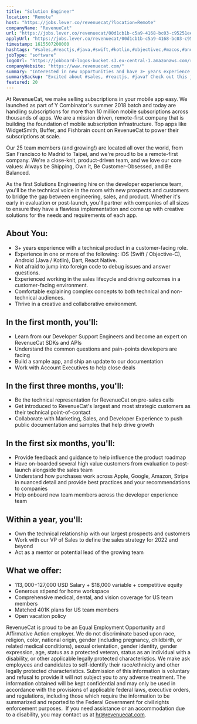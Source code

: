 ```yaml
---
title: "Solution Engineer"
location: "Remote"
host: "https://jobs.lever.co/revenuecat/?location=Remote"
companyName: "RevenueCat"
url: "https://jobs.lever.co/revenuecat/00d1cb1b-c5a9-4168-bc03-c95251ee4fe8"
applyUrl: "https://jobs.lever.co/revenuecat/00d1cb1b-c5a9-4168-bc03-c95251ee4fe8/apply"
timestamp: 1615507200000
hashtags: "#sales,#reactjs,#java,#swift,#kotlin,#objectivec,#macos,#android,#ios,#aws"
jobType: "software"
logoUrl: "https://jobboard-logos-bucket.s3.eu-central-1.amazonaws.com/revenuecat"
companyWebsite: "https://www.revenuecat.com/"
summary: "Interested in new opportunities and have 3+ years experience with a technical product in a customer-facing role? RevenueCat has a job opening for a solution engineer."
summaryBackup: "Excited about #sales, #reactjs, #java? Check out this job post!"
featured: 20
---
```


At RevenueCat, we make selling subscriptions in your mobile app easy. We launched as part of Y Combinator's summer 2018 batch and today are handling subscriptions for more than 10 million mobile subscriptions across thousands of apps. We are a mission driven, remote-first company that is building the foundation of mobile subscription infrastructure. Top apps like WidgetSmith, Buffer, and Fishbrain count on RevenueCat to power their subscriptions at scale.

Our 25 team members (and growing!) are located all over the world, from San Francisco to Madrid to Taipei, and we're proud to be a remote-first company. We're a close-knit, product-driven team, and we love our core values: Always be Shipping, Own it, Be Customer-Obsessed, and Be Balanced.

As the first Solutions Engineering hire on the developer experience team, you'll be the technical voice in the room with new prospects and customers to bridge the gap between engineering, sales, and product. Whether it's early in evaluation or post-launch, you'll partner with companies of all sizes to ensure they have a flawless implementation and come up with creative solutions for the needs and requirements of each app.

## About You:

*   3+ years experience with a technical product in a customer-facing role.
*   Experience in one or more of the following: iOS (Swift / Objective-C), Android (Java / Kotlin), Dart, React Native.
*   Not afraid to jump into foreign code to debug issues and answer questions.
*   Experienced working in the sales lifecycle and driving outcomes in a customer-facing environment.
*   Comfortable explaining complex concepts to both technical and non-technical audiences.
*   Thrive in a creative and collaborative environment.

## In the first month, you'll:

*   Learn from our Developer Support Engineers and become an expert on RevenueCat SDKs and APIs
*   Understand the common questions and pain-points developers are facing
*   Build a sample app, and ship an update to our documentation
*   Work with Account Executives to help close deals

## In the first three months, you'll:

*   Be the technical representation for RevenueCat on pre-sales calls
*   Get introduced to RevenueCat's largest and most strategic customers as their technical point-of-contact
*   Collaborate with Marketing, Sales, and Developer Experience to push public documentation and samples that help drive growth

## In the first six months, you'll:

*   Provide feedback and guidance to help influence the product roadmap
*   Have on-boarded several high value customers from evaluation to post-launch alongside the sales team
*   Understand how purchases work across Apple, Google, Amazon, Stripe in nuanced detail and provide best practices and your recommendations to companies
*   Help onboard new team members across the developer experience team

## Within a year, you'll:

*   Own the technical relationship with our largest prospects and customers
*   Work with our VP of Sales to define the sales strategy for 2022 and beyond
*   Act as a mentor or potential lead of the growing team

## What we offer:

*   $113,000-$127,000 USD Salary + $18,000 variable + competitive equity
*   Generous stipend for home workspace
*   Comprehensive medical, dental, and vision coverage for US team members
*   Matched 401K plans for US team members
*   Open vacation policy

RevenueCat is proud to be an Equal Employment Opportunity and Affirmative Action employer. We do not discriminate based upon race, religion, color, national origin, gender (including pregnancy, childbirth, or related medical conditions), sexual orientation, gender identity, gender expression, age, status as a protected veteran, status as an individual with a disability, or other applicable legally protected characteristics. We make ask employees and candidates to self-identify their race/ethnicity and other legally protected characteristics. Submission of this information is voluntary and refusal to provide it will not subject you to any adverse treatment. The information obtained will be kept confidential and may only be used in accordance with the provisions of applicable federal laws, executive orders, and regulations, including those which require the information to be summarized and reported to the Federal Government for civil rights enforcement purposes.  If you need assistance or an accommodation due to a disability, you may contact us at hr@revenuecat.com.
